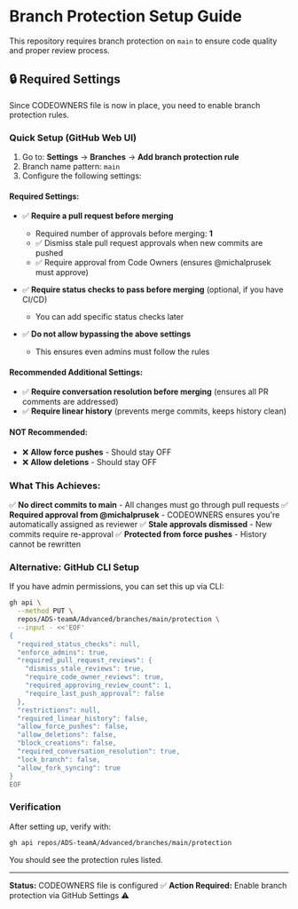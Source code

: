 # Branch Protection Setup Guide

This repository requires branch protection on `main` to ensure code quality and proper review process.

## 🔒 Required Settings

Since CODEOWNERS file is now in place, you need to enable branch protection rules.

### Quick Setup (GitHub Web UI)

1. Go to: **Settings** → **Branches** → **Add branch protection rule**
2. Branch name pattern: `main`
3. Configure the following settings:

#### Required Settings:
- ✅ **Require a pull request before merging**
  - Required number of approvals before merging: **1**
  - ✅ Dismiss stale pull request approvals when new commits are pushed
  - ✅ Require approval from Code Owners (ensures @michalprusek must approve)

- ✅ **Require status checks to pass before merging** (optional, if you have CI/CD)
  - You can add specific status checks later

- ✅ **Do not allow bypassing the above settings**
  - This ensures even admins must follow the rules

#### Recommended Additional Settings:
- ✅ **Require conversation resolution before merging** (ensures all PR comments are addressed)
- ✅ **Require linear history** (prevents merge commits, keeps history clean)

#### NOT Recommended:
- ❌ **Allow force pushes** - Should stay OFF
- ❌ **Allow deletions** - Should stay OFF

### What This Achieves:

✅ **No direct commits to main** - All changes must go through pull requests
✅ **Required approval from @michalprusek** - CODEOWNERS ensures you're automatically assigned as reviewer
✅ **Stale approvals dismissed** - New commits require re-approval
✅ **Protected from force pushes** - History cannot be rewritten

### Alternative: GitHub CLI Setup

If you have admin permissions, you can set this up via CLI:

```bash
gh api \
  --method PUT \
  repos/ADS-teamA/Advanced/branches/main/protection \
  --input - <<'EOF'
{
  "required_status_checks": null,
  "enforce_admins": true,
  "required_pull_request_reviews": {
    "dismiss_stale_reviews": true,
    "require_code_owner_reviews": true,
    "required_approving_review_count": 1,
    "require_last_push_approval": false
  },
  "restrictions": null,
  "required_linear_history": false,
  "allow_force_pushes": false,
  "allow_deletions": false,
  "block_creations": false,
  "required_conversation_resolution": true,
  "lock_branch": false,
  "allow_fork_syncing": true
}
EOF
```

### Verification

After setting up, verify with:

```bash
gh api repos/ADS-teamA/Advanced/branches/main/protection
```

You should see the protection rules listed.

---

**Status:** CODEOWNERS file is configured ✅
**Action Required:** Enable branch protection via GitHub Settings ⚠️
